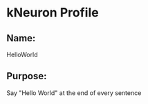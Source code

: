 # kNeuron Profile

## Name: 
HelloWorld 
## Purpose: 
Say "Hello World" at the end of every sentence

# 